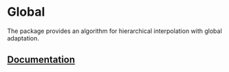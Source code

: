 # Global

The package provides an algorithm for hierarchical interpolation with global
adaptation.

## [Documentation][doc]

[doc]: http://godoc.org/github.com/ready-steady/adapt/algorithm/global
